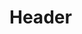 <!-- TITLE: Crystal Shield -->
<!-- SUBTITLE: Surrounds your target with a crystal shield that will reflect incoming spell damage and increases your target's armor class. -->

# Header